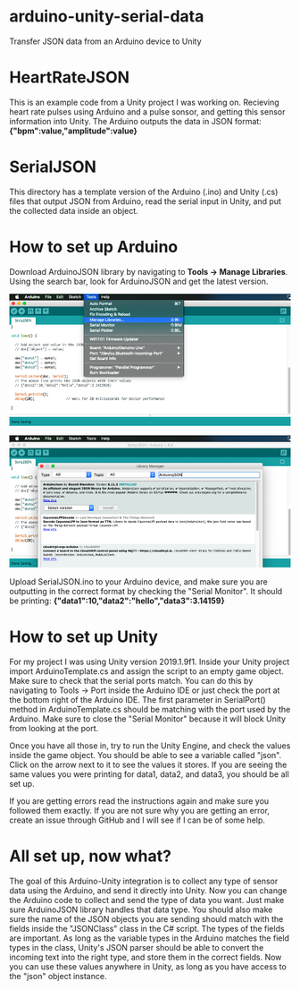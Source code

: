 # arduino-unity-serial-data
Transfer JSON data from an Arduino device to Unity

# HeartRateJSON
This is an example code from a Unity project I was working on. Recieving heart rate pulses using Arduino and a pulse sonsor, and getting this sensor information into Unity.
The Arduino outputs the data in JSON format: **{"bpm":value,"amplitude":value}**

# SerialJSON
This directory has a template version of the Arduino (.ino) and Unity (.cs) files that output JSON from Arduino, read the serial input in Unity, and put the collected data inside an object. 

# How to set up Arduino
Download ArduinoJSON library by navigating to **Tools -> Manage Libraries**. Using the search bar, look for ArduinoJSON and get the latest version.
 
![alt text](https://github.com/calemdar/arduino-unity-serial-data/blob/master/images/manage-libs.png "Manage Libraries")

![alt text](https://github.com/calemdar/arduino-unity-serial-data/blob/master/images/lib-arduinoJSON.png "ArduinoJSON")

Upload SerialJSON.ino to your Arduino device, and make sure you are outputting in the correct format by checking the "Serial Monitor". It should be printing:
**{"data1":10,"data2":"hello","data3":3.14159}**


# How to set up Unity
For my project I was using Unity version 2019.1.9f1. Inside your Unity project import ArduinoTemplate.cs and assign the script to an empty game object. Make sure to check that the serial ports match. You can do this by navigating to Tools -> Port inside the Arduino IDE or just check the port at the bottom right of the Arduino IDE. The first parameter in SerialPort() method in ArduinoTemplate.cs should be matching with the port used by the Arduino. Make sure to close the "Serial Monitor" because it will block Unity from looking at the port.

Once you have all those in, try to run the Unity Engine, and check the values inside the game object. You should be able to see a variable called "json". Click on the arrow next to it to see the values it stores. If you are seeing the same values you were printing for data1, data2, and data3, you should be all set up.

If you are getting errors read the instructions again and make sure you followed them exactly. If you are not sure why you are getting an error, create an issue through GitHub and I will see if I can be of some help. 

# All set up, now what?
The goal of this Arduino-Unity integration is to collect any type of sensor data using the Arduino, and send it directly into Unity. Now you can change the Arduino code to collect and send the type of data you want. Just make sure ArduinoJSON library handles that data type. 
You should also make sure the name of the JSON objects you are sending should match with the fields inside the "JSONClass" class in the C# script. The types of the fields are important. As long as the variable types in the Arduino matches the field types in the class, Unity's JSON parser should be able to convert the incoming text into the right type, and store them in the correct fields.
Now you can use these values anywhere in Unity, as long as you have access to the "json" object instance.

